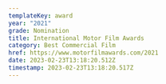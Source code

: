 ```yaml
---
templateKey: award
year: "2021"
grade: Nomination
title: International Motor Film Awards
category: Best Commercial Film
href: https://www.motorfilmawards.com/2021
date: 2023-02-23T13:18:20.512Z
timestamp: 2023-02-23T13:18:20.517Z
---
```

